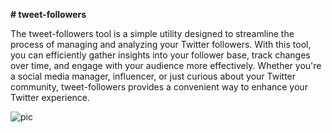 **# tweet-followers**

The tweet-followers tool is a simple utility designed to streamline the process of managing and analyzing your Twitter followers. With this tool, you can efficiently gather insights into your follower base, track changes over time, and engage with your audience more effectively. Whether you're a social media manager, influencer, or just curious about your Twitter community, tweet-followers provides a convenient way to enhance your Twitter experience.

![pic](<[Imgur](https://imgur.com/g9ich0r)>)
